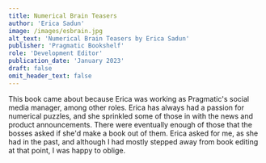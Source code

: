 ```yaml
---
title: Numerical Brain Teasers
author: 'Erica Sadun'
image: /images/esbrain.jpg
alt_text: 'Numerical Brain Teasers by Erica Sadun'
publisher: 'Pragmatic Bookshelf'
role: 'Development Editor'
publication_date: 'January 2023'
draft: false
omit_header_text: false
---
```


This book came about because Erica was working as Pragmatic's social media manager, among other roles. Erica has always had a passion for numerical puzzles, and she sprinkled some of those in with the news and product announcements. There were eventually enough of those that the bosses asked if she'd make a book out of them. Erica asked for me, as she had in the past, and although I had mostly stepped away from book editing at that point, I was happy to oblige.
